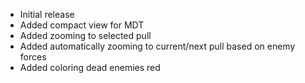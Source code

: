- Initial release
- Added compact view for MDT
- Added zooming to selected pull
- Added automatically zooming to current/next pull based on enemy forces
- Added coloring dead enemies red